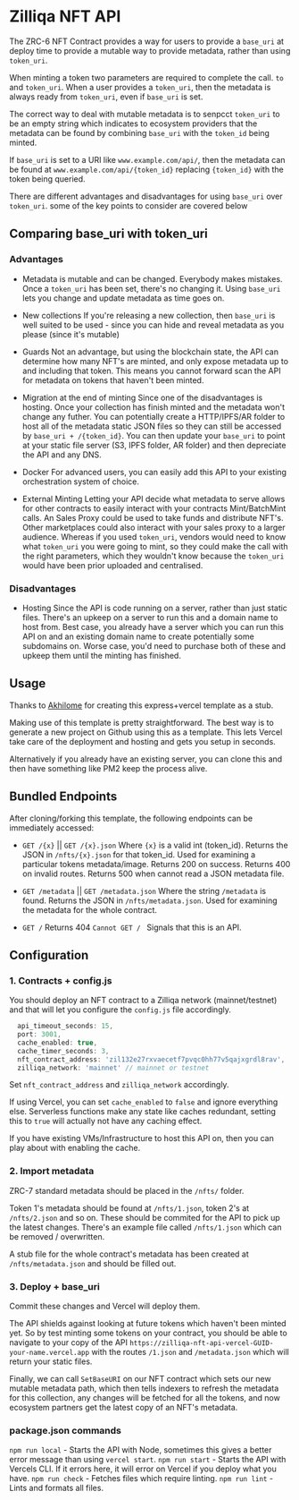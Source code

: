 # Zilliqa NFT API

The ZRC-6 NFT Contract provides a way for users to provide a `base_uri` at deploy time to provide a mutable way to provide metadata, rather than using `token_uri`.

When minting a token two parameters are required to complete the call. `to` and `token_uri`. When a user provides a `token_uri`, then the metadata is always ready from `token_uri`, even if `base_uri` is set.

The correct way to deal with mutable metadata is to senpcct `token_uri` to be an empty string which indicates to ecosystem providers that the metadata can be found by combining `base_uri` with the `token_id` being minted.

If `base_uri` is set to a URI like `www.example.com/api/`, then the metadata can be found at `www.example.com/api/{token_id}` replacing `{token_id}` with the token being queried.

There are different advantages and disadvantages for using `base_uri` over `token_uri`. some of the key points to consider are covered below

## Comparing base_uri with token_uri

### Advantages

- Metadata is mutable and can be changed.
  Everybody makes mistakes. Once a `token_uri` has been set, there's no changing it. Using `base_uri` lets you change and update metadata as time goes on.

- New collections
  If you're releasing a new collection, then `base_uri` is well suited to be used - since you can hide and reveal metadata as you please (since it's mutable)

- Guards
  Not an advantage, but using the blockchain state, the API can determine how many NFT's are minted, and only expose metadata up to and including that token. This means you cannot forward scan the API for metadata on tokens that haven't been minted.

- Migration at the end of minting
  Since one of the disadvantages is hosting. Once your collection has finish minted and the metadata won't change any futher. You can potentially create a HTTP/IPFS/AR folder to host all of the metadata static JSON files so they can still be accessed by `base_uri + /{token_id}`. You can then update your `base_uri` to point at your static file server (S3, IPFS folder, AR folder) and then depreciate the API and any DNS.

- Docker
  For advanced users, you can easily add this API to your existing orchestration system of choice.

- External Minting
  Letting your API decide what metadata to serve allows for other contracts to easily interact with your contracts Mint/BatchMint calls. An Sales Proxy could be used to take funds and distribute NFT's. Other marketplaces could also interact with your sales proxy to a larger audience. Whereas if you used `token_uri`, vendors would need to know what `token_uri` you were going to mint, so they could make the call with the right parameters, which they wouldn't know because the `token_uri` would have been prior uploaded and centralised.

### Disadvantages

- Hosting
  Since the API is code running on a server, rather than just static files. There's an upkeep on a server to run this and a domain name to host from. Best case, you already have a server which you can run this API on and an existing domain name to create potentially some subdomains on. Worse case, you'd need to purchase both of these and upkeep them until the minting has finished.

## Usage

Thanks to [Akhilome](https://github.com/akhilome/express-vercel) for creating this express+vercel template as a stub.

Making use of this template is pretty straightforward. The best way is to generate a new project on Github using this as a template. This lets Vercel take care of the deployment and hosting and gets you setup in seconds.

Alternatively if you already have an existing server, you can clone this and then have something like PM2 keep the process alive.

## Bundled Endpoints

After cloning/forking this template, the following endpoints can be immediately accessed:

- `GET /{x}` || `GET /{x}.json`
  Where `{x}` is a valid int (token_id).
  Returns the JSON in `/nfts/{x}.json` for that token_id.
  Used for examining a particular tokens metadata/image.
  Returns 200 on success.
  Returns 400 on invalid routes.
  Returns 500 when cannot read a JSON metadata file.

- `GET /metadata` || `GET /metadata.json`
  Where the string `/metadata` is found.
  Returns the JSON in `/nfts/metadata.json`.
  Used for examining the metadata for the whole contract.

- `GET /`
  Returns 404 `Cannot GET / `
  Signals that this is an API.

## Configuration

### 1. Contracts + config.js

You should deploy an NFT contract to a Zilliqa network (mainnet/testnet) and that will let you configure the `config.js` file accordingly.

```js
  api_timeout_seconds: 15,
  port: 3001,
  cache_enabled: true,
  cache_timer_seconds: 3,
  nft_contract_address: 'zil132e27rxvaecetf7pvqc0hh77v5qajxgrdl8rav',
  zilliqa_network: 'mainnet' // mainnet or testnet
```

Set `nft_contract_address` and `zilliqa_network` accordingly.

If using Vercel, you can set `cache_enabled` to `false` and ignore everything else. Serverless functions make any state like caches redundant, setting this to `true` will actually not have any caching effect.

If you have existing VMs/Infrastructure to host this API on, then you can play about with enabling the cache.

### 2. Import metadata

ZRC-7 standard metadata should be placed in the `/nfts/` folder.

Token 1's metadata should be found at `/nfts/1.json`, token 2's at `/nfts/2.json` and so on. These should be commited for the API to pick up the latest changes. There's an example file called `/nfts/1.json` which can be removed / overwritten.

A stub file for the whole contract's metadata has been created at `/nfts/metadata.json` and should be filled out.

### 3. Deploy + base_uri

Commit these changes and Vercel will deploy them.

The API shields against looking at future tokens which haven't been minted yet. So by test minting some tokens on your contract, you should be able to navigate to your copy of the API `https://zilliqa-nft-api-vercel-GUID-your-name.vercel.app` with the routes `/1.json` and `/metadata.json` which will return your static files.

Finally, we can call `SetBaseURI` on our NFT contract which sets our new mutable metadata path, which then tells indexers to refresh the metadata for this collection, any changes will be fetched for all the tokens, and now ecosystem partners get the latest copy of an NFT's metadata.

### package.json commands

`npm run local` - Starts the API with Node, sometimes this gives a better error message than using `vercel start`.
`npm run start` - Starts the API with Vercels CLI. If it errors here, it will error on Vercel if you deploy what you have.
`npm run check` - Fetches files which require linting.
`npm run lint` - Lints and formats all files.
